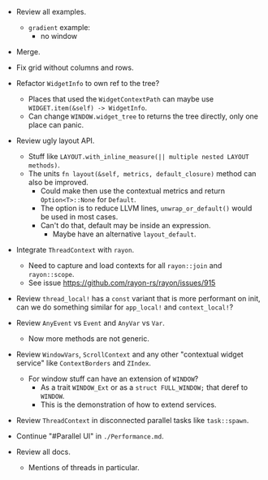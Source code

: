 * Review all examples.
    - `gradient` example:
        - no window
    
* Merge.

* Fix grid without columns and rows.

* Refactor `WidgetInfo` to own ref to the tree?
    - Places that used the `WidgetContextPath` can maybe use `WIDGET.item(&self) -> WidgetInfo`.
    - Can change `WINDOW.widget_tree` to returns the tree directly, only one place can panic.

* Review ugly layout API.
    - Stuff like `LAYOUT.with_inline_measure(|| multiple nested LAYOUT methods)`.
    - The units `fn layout(&self, metrics, default_closure)` method can also be improved.
        - Could make then use the contextual metrics and return `Option<T>::None` for `Default`.
        - The option is to reduce LLVM lines, `unwrap_or_default()` would be used in most cases.
        - Can't do that, default may be inside an expression.
            - Maybe have an alternative `layout_default`.

* Integrate `ThreadContext` with `rayon`.
    - Need to capture and load contexts for all `rayon::join` and `rayon::scope`.
    - See issue https://github.com/rayon-rs/rayon/issues/915

* Review `thread_local!` has a `const` variant that is more performant on init, can we do something similar
    for `app_local!` and `context_local!`?

* Review `AnyEvent` vs `Event` and `AnyVar` vs `Var`.
    - Now more methods are not generic.

* Review `WindowVars`, `ScrollContext` and any other "contextual widget service" like `ContextBorders` and `ZIndex`.
    - For window stuff can have an extension of `WINDOW`?
        - As a trait `WINDOW_Ext` or as a `struct FULL_WINDOW;` that deref to `WINDOW`.
        - This is the demonstration of how to extend services.
* Review `ThreadContext` in disconnected parallel tasks like `task::spawn`.

* Continue "#Parallel UI" in `./Performance.md`.

* Review all docs.
    - Mentions of threads in particular.